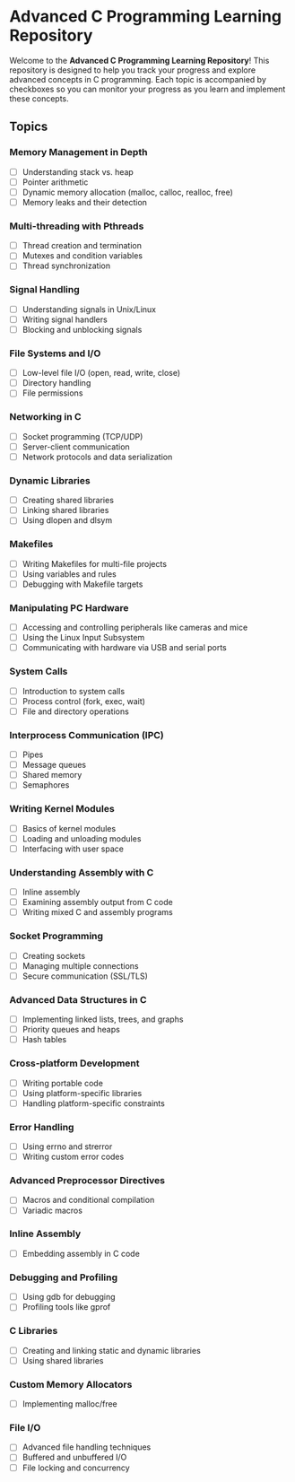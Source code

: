 # Advanced C Programming Learning Repository

Welcome to the **Advanced C Programming Learning Repository**! This repository is designed to help you track your progress and explore advanced concepts in C programming. Each topic is accompanied by checkboxes so you can monitor your progress as you learn and implement these concepts.

## Topics

### Memory Management in Depth
- [ ] Understanding stack vs. heap
- [ ] Pointer arithmetic
- [ ] Dynamic memory allocation (malloc, calloc, realloc, free)
- [ ] Memory leaks and their detection

### Multi-threading with Pthreads
- [ ] Thread creation and termination
- [ ] Mutexes and condition variables
- [ ] Thread synchronization

### Signal Handling
- [ ] Understanding signals in Unix/Linux
- [ ] Writing signal handlers
- [ ] Blocking and unblocking signals

### File Systems and I/O
- [ ] Low-level file I/O (open, read, write, close)
- [ ] Directory handling
- [ ] File permissions

### Networking in C
- [ ] Socket programming (TCP/UDP)
- [ ] Server-client communication
- [ ] Network protocols and data serialization

### Dynamic Libraries
- [ ] Creating shared libraries
- [ ] Linking shared libraries
- [ ] Using dlopen and dlsym

### Makefiles
- [ ] Writing Makefiles for multi-file projects
- [ ] Using variables and rules
- [ ] Debugging with Makefile targets

### Manipulating PC Hardware
- [ ] Accessing and controlling peripherals like cameras and mice
- [ ] Using the Linux Input Subsystem
- [ ] Communicating with hardware via USB and serial ports

### System Calls
- [ ] Introduction to system calls
- [ ] Process control (fork, exec, wait)
- [ ] File and directory operations

### Interprocess Communication (IPC)
- [ ] Pipes
- [ ] Message queues
- [ ] Shared memory
- [ ] Semaphores

### Writing Kernel Modules
- [ ] Basics of kernel modules
- [ ] Loading and unloading modules
- [ ] Interfacing with user space

### Understanding Assembly with C
- [ ] Inline assembly
- [ ] Examining assembly output from C code
- [ ] Writing mixed C and assembly programs

### Socket Programming
- [ ] Creating sockets
- [ ] Managing multiple connections
- [ ] Secure communication (SSL/TLS)

### Advanced Data Structures in C
- [ ] Implementing linked lists, trees, and graphs
- [ ] Priority queues and heaps
- [ ] Hash tables

### Cross-platform Development
- [ ] Writing portable code
- [ ] Using platform-specific libraries
- [ ] Handling platform-specific constraints

### Error Handling
- [ ] Using errno and strerror
- [ ] Writing custom error codes

### Advanced Preprocessor Directives
- [ ] Macros and conditional compilation
- [ ] Variadic macros

### Inline Assembly
- [ ] Embedding assembly in C code

### Debugging and Profiling
- [ ] Using gdb for debugging
- [ ] Profiling tools like gprof

### C Libraries
- [ ] Creating and linking static and dynamic libraries
- [ ] Using shared libraries

### Custom Memory Allocators
- [ ] Implementing malloc/free

### File I/O
- [ ] Advanced file handling techniques
- [ ] Buffered and unbuffered I/O
- [ ] File locking and concurrency
